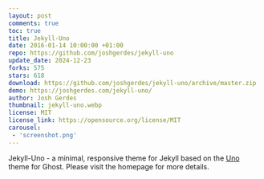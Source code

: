 ```yaml
---
layout: post
comments: true
toc: true
title: Jekyll-Uno
date: 2016-01-14 10:00:00 +01:00
repo: https://github.com/joshgerdes/jekyll-uno
update_date: 2024-12-23
forks: 575
stars: 618
download: https://github.com/joshgerdes/jekyll-uno/archive/master.zip
demo: https://joshgerdes.com/jekyll-uno/
author: Josh Gerdes
thumbnail: jekyll-uno.webp
license: MIT
license_link: https://opensource.org/license/MIT
carousel:
 - 'screenshot.png'
---
```


Jekyll-Uno - a minimal, responsive theme for Jekyll based on the [Uno](https://github.com/daleanthony/Uno) theme for Ghost. Please visit the homepage for more details.
